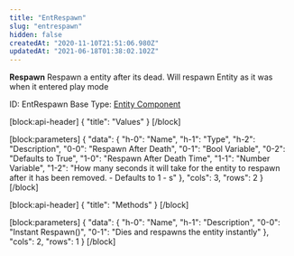 ```yaml
---
title: "EntRespawn"
slug: "entrespawn"
hidden: false
createdAt: "2020-11-10T21:51:06.980Z"
updatedAt: "2021-06-18T01:38:02.102Z"
---
```

**Respawn**
Respawn a entity after its dead. Will respawn Entity as it was when it entered play mode

ID: EntRespawn
Base Type: [Entity Component](doc:componententity)

[block:api-header]
{
  "title": "Values"
}
[/block]

[block:parameters]
{
  "data": {
    "h-0": "Name",
    "h-1": "Type",
    "h-2": "Description",
    "0-0": "Respawn After Death",
    "0-1": "Bool Variable",
    "0-2": "Defaults to True",
    "1-0": "Respawn After Death Time",
    "1-1": "Number Variable",
    "1-2": "How many seconds it will take for the entity to respawn after it has been removed. - Defaults to 1 - s"
  },
  "cols": 3,
  "rows": 2
}
[/block]

[block:api-header]
{
  "title": "Methods"
}
[/block]

[block:parameters]
{
  "data": {
    "h-0": "Name",
    "h-1": "Description",
    "0-0": "Instant Respawn()",
    "0-1": "Dies and respawns the entity instantly"
  },
  "cols": 2,
  "rows": 1
}
[/block]